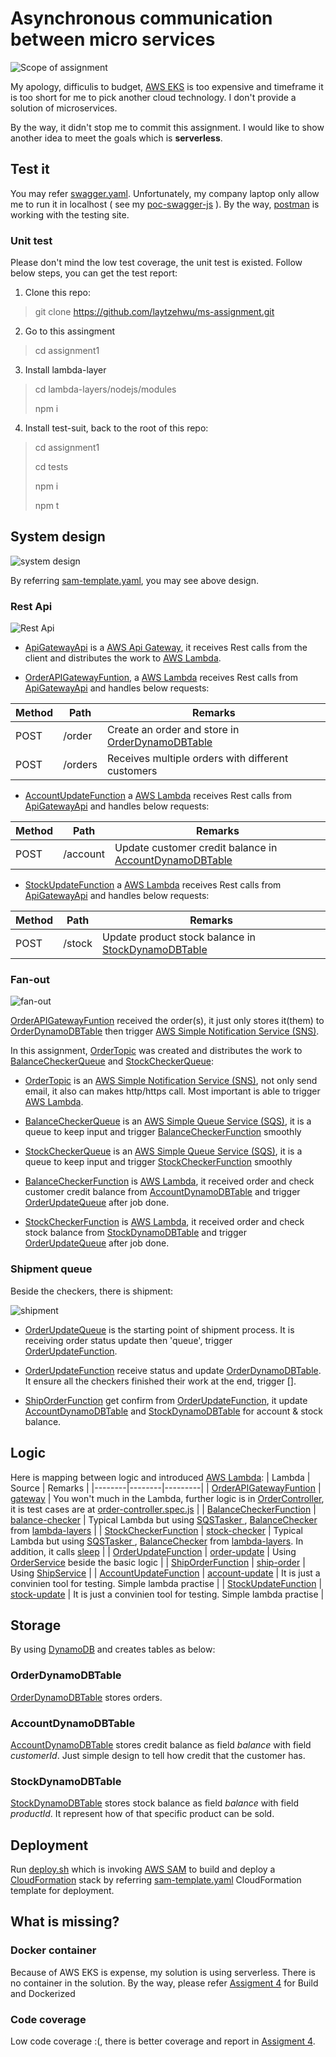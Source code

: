 # Asynchronous communication between micro services

![Scope of assignment](./assets/scope.jpg)

My apology, difficulis to budget, [AWS EKS](https://aws.amazon.com/eks/) is too expensive and timeframe it is too short for me to pick another cloud technology. I don't provide a solution of microservices.

By the way, it didn't stop me to commit this assignment. I would like to show another idea to meet the goals which is **serverless**. 

## Test it

You may refer [swagger.yaml](./swagger.yaml). Unfortunately, my company laptop only allow me to run it in localhost ( see my [poc-swagger-js](https://github.com/laytzehwu/poc-swagger-js) ). By the way, [postman](./Order%20capture.postman_collection.json) is working with the testing site.

### Unit test

Please don't mind the low test coverage, the unit test is existed. Follow below steps, you can get the test report:

1. Clone this repo:

> git clone https://github.com/laytzehwu/ms-assignment.git

2. Go to this assingment

> cd assignment1

3. Install lambda-layer

> cd lambda-layers/nodejs/modules
> 
> npm i

4. Install test-suit, back to the root of this repo:

> cd assignment1
>
> cd tests
>
> npm i
>
> npm t

## System design

![system design](./assets/order-capture.jpg)

By referring [sam-template.yaml], you may see above design.

### Rest Api

![Rest Api](./assets/REST%20Api.jpg)

- [ApiGatewayApi] is a [AWS Api Gateway](https://aws.amazon.com/api-gateway/), it receives Rest calls from the client and distributes the work to [AWS Lambda].

- [OrderAPIGatewayFuntion], a [AWS Lambda] receives Rest calls from [ApiGatewayApi] and handles below requests:

| Method |  Path  | Remarks |
|--------|--------|---------|
|  POST  | /order | Create an order and store in [OrderDynamoDBTable](#orderdynamodbtable) |
|  POST  | /orders| Receives multiple orders with different customers |

- [AccountUpdateFunction](./aws/sam-template.yaml#L452-L473) a [AWS Lambda] receives Rest calls from [ApiGatewayApi] and handles below requests:

| Method |  Path  | Remarks |
|--------|--------|---------|
|  POST  | /account | Update customer credit balance in [AccountDynamoDBTable](#accountdynamodbtable)|

- [StockUpdateFunction](./aws/sam-template.yaml#L501-L522) a [AWS Lambda] receives Rest calls from [ApiGatewayApi] and handles below requests:

| Method |  Path  | Remarks |
|--------|--------|---------|
|  POST  | /stock   | Update product stock balance in [StockDynamoDBTable](#stockdynamodbtable) |

### Fan-out

![fan-out](./assets/fan-out.jpg)

[OrderAPIGatewayFuntion] received the order(s), it just only stores it(them) to [OrderDynamoDBTable](#orderdynamodbtable) then trigger [AWS Simple Notification Service (SNS)].

In this assignment, [OrderTopic] was created and distributes the work to [BalanceCheckerQueue] and [StockCheckerQueue]:

- [OrderTopic] is an [AWS Simple Notification Service (SNS)], not only send email, it also can makes http/https call. Most important is able to trigger [AWS Lambda].

- [BalanceCheckerQueue] is an [AWS Simple Queue Service (SQS)], it is a queue to keep input and trigger [BalanceCheckerFunction] smoothly 

- [StockCheckerQueue] is an [AWS Simple Queue Service (SQS)], it is a queue to keep input and trigger [StockCheckerFunction] smoothly

- [BalanceCheckerFunction] is [AWS Lambda], it received order and check customer credit balance from [AccountDynamoDBTable](#accountdynamodbtable) and trigger [OrderUpdateQueue] after job done.

- [StockCheckerFunction] is [AWS Lambda], it received order and check stock balance from [StockDynamoDBTable](#stockdynamodbtable) and trigger [OrderUpdateQueue] after job done.


### Shipment queue

Beside the checkers, there is shipment:

![shipment](./assets/shipment.jpg)

- [OrderUpdateQueue] is the starting point of shipment process. It is receiving order status update then 'queue', trigger [OrderUpdateFunction]. 

- [OrderUpdateFunction] receive status and update [OrderDynamoDBTable](#orderdynamodbtable). It ensure all the checkers finished their work at the end, trigger []. 

- [ShipOrderFunction] get confirm from [OrderUpdateFunction], it update [AccountDynamoDBTable](#accountdynamodbtable) and [StockDynamoDBTable](#stockdynamodbtable) for account & stock balance.

## Logic

Here is mapping between logic and introduced [AWS Lambda]:
| Lambda | Source | Remarks |
|--------|--------|---------|
| [OrderAPIGatewayFuntion] | [gateway](./lambdas/gateway/index.js) | You won't much in the Lambda, further logic is in [OrderController](./lambda-layers/nodejs/modules/order-controller.js), it is test cases are at [order-controller.spec.js](./tests/units/order-controller.spec.js) |
| [BalanceCheckerFunction] | [balance-checker](./lambdas/balance-checker/index.js) | Typical Lambda but using [ SQSTasker ](./lambda-layers/nodejs/modules/sqs-tasker.js), [BalanceChecker](./lambda-layers/nodejs/modules/balance-checker.js) from [lambda-layers](./lambda-layers/nodejs/modules/)  |
| [StockCheckerFunction] | [stock-checker](./lambdas/stock-checker/index.js) | Typical Lambda but using [ SQSTasker ](./lambda-layers/nodejs/modules/sqs-tasker.js), [BalanceChecker](./lambda-layers/nodejs/modules/balance-checker.js) from [lambda-layers](./lambda-layers/nodejs/modules/). In addition, it calls [sleep](./lambda-layers/nodejs/modules/sleep.js) |
| [OrderUpdateFunction] | [order-update](./lambdas//order-update/index.js) | Using [OrderService](./lambda-layers/nodejs/modules/order-service.js) beside the basic logic |
| [ShipOrderFunction] | [ship-order](./lambdas/ship-order/index.js) | Using [ShipService](./lambda-layers/nodejs/modules/ship-service.js) |
| [AccountUpdateFunction](./aws/sam-template.yaml#L452-L473) | [account-update](./lambdas/account-update/index.js) | It is just a convinien tool for testing. Simple lambda practise |
| [StockUpdateFunction](./aws/sam-template.yaml#L501-L522) | [stock-update](./lambdas/stock-update/index.js) | It is just a convinien tool for testing. Simple lambda practise |

## Storage

By using [DynamoDB] and creates tables as below:

### OrderDynamoDBTable

[OrderDynamoDBTable](./aws/sam-template.yaml#L596-L607) stores orders.

### AccountDynamoDBTable

[AccountDynamoDBTable](./aws/sam-template.yaml#L609-L620) stores credit balance as field *balance* with field *customerId*. Just simple design to tell how credit that the customer has.

### StockDynamoDBTable

[StockDynamoDBTable](./aws/sam-template.yaml#L622-L633) stores stock balance as field *balance* with field *productId*. It represent how of that specific product can be sold.

## Deployment

Run [deploy.sh](./deploy.sh) which is invoking [AWS SAM] to build and deploy a [CloudFormation] stack by referring [sam-template.yaml] CloudFormation template for deployment.



## What is missing?

### Docker container

Because of AWS EKS is expense, my solution is using serverless. There is no container in the solution. By the way, please refer [Assigment 4](../assignment4/README.md#build--dockerized) for Build and Dockerized

### Code coverage

Low code coverage :(, there is better coverage and report in [Assigment 4](../assignment4/README.md#about-unit).


[CloudFormation]: https://aws.amazon.com/cloudformation/
[AWS SAM]: https://aws.amazon.com/serverless/sam/
[sam-template.yaml]: ./aws/sam-template.yaml
[AWS Lambda]: https://aws.amazon.com/lambda/
[DynamoDB]: https://aws.amazon.com/dynamodb
[AWS Simple Notification Service (SNS)]: https://aws.amazon.com/sns/ 
[AWS Simple Queue Service (SQS)]: https://aws.amazon.com/sqs/

[ApiGatewayApi]: ./aws/sam-template.yaml#L330-L350
[OrderTopic]: ./aws/sam-template.yamll#L374-L398
[OrderAPIGatewayFuntion]: ./aws/sam-template.yaml#L414-L450
[BalanceCheckerQueue]: ./aws/sam-template.yaml#L353-L358
[StockCheckerQueue]: ./aws/sam-template.yaml#L360-L365
[BalanceCheckerFunction]: ./aws/sam-template.yaml#L475-L499
[StockCheckerFunction]: ./aws/sam-template.yaml#L524-L548

[OrderUpdateQueue]: ./aws/sam-template.yaml#L367-L372
[OrderUpdateFunction]: ./aws/sam-template.yaml#L550-L573
[ShipOrderFunction]:  ./aws/sam-template.yaml#L575-L593

